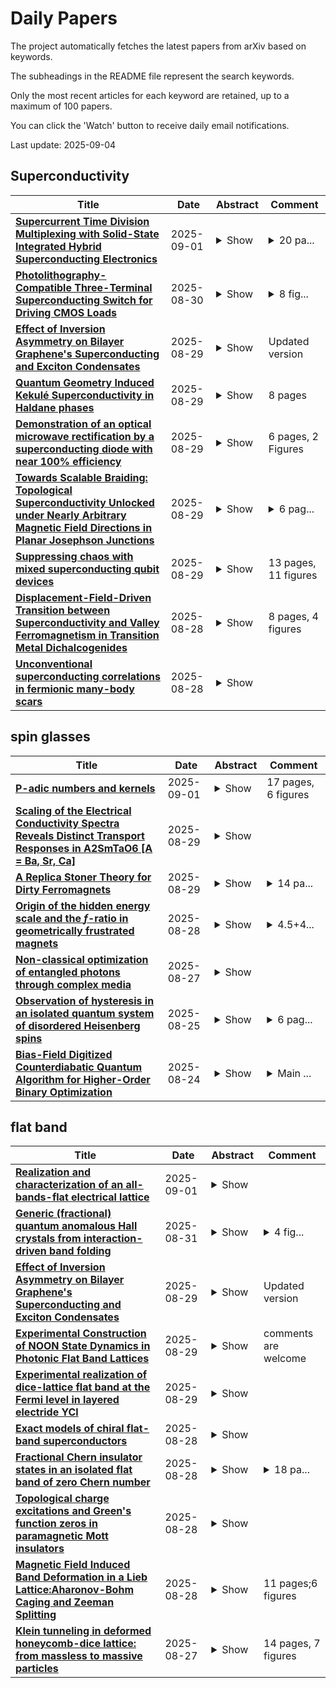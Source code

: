 # Daily Papers
The project automatically fetches the latest papers from arXiv based on keywords.

The subheadings in the README file represent the search keywords.

Only the most recent articles for each keyword are retained, up to a maximum of 100 papers.

You can click the 'Watch' button to receive daily email notifications.

Last update: 2025-09-04

## Superconductivity
| **Title** | **Date** | **Abstract** | **Comment** |
| --- | --- | --- | --- |
| **[Supercurrent Time Division Multiplexing with Solid-State Integrated Hybrid Superconducting Electronics](http://arxiv.org/abs/2410.11721v2)** | 2025-09-01 | <details><summary>Show</summary><p>Time-division multiplexing of cryogenic signals is a promising approach to reduce space requirements, shorten cooldown times, and increase the number of quantum devices measured per cooldown. We demonstrate time-division multiplexing of non-dissipative supercurrents using voltage-controlled hybrid superconducting demultiplexers. These chips integrate superconducting Josephson Field Effect Transistors including Al superconducting electrodes, proximitized semiconducting InAs channels, and hafnium oxide gate insulators. Each transistor fully suppresses the switching current and increases the resistance 20 times under a gate voltage of -4.5 V. A demultiplexer with one input and eight outputs showed a non-dissipative input range of +-2 uA, operating up to 100 MHz in signal frequency and 100 kHz in switching frequency at 50 mK. It achieved near-zero insertion loss in the superconducting state and an ON/OFF ratio of 17.5 dB. By optimizing the signal layout, the operation was extended up to 4 GHz using a demultiplexer with two outputs.</p></details> | <details><summary>20 pa...</summary><p>20 pages, 6 figures, supporting information at the end of the paper. arXiv admin note: text overlap with arXiv:2405.07630</p></details> |
| **[Photolithography-Compatible Three-Terminal Superconducting Switch for Driving CMOS Loads](http://arxiv.org/abs/2504.16314v4)** | 2025-08-30 | <details><summary>Show</summary><p>Superconducting devices have enabled breakthrough performance in quantum sensing and ultra-low-power computing. Nevertheless, the need for a cryo-electronics platform that can interface superconductor electronics with Complementary Metal-Oxide-Semiconductor (CMOS) devices has become increasingly evident in many cutting-edge applications. In this work, we present a three-terminal micrometer-wide superconducting wire-based cryotron switch (wTron), fabricated using photolithography, that can directly interface with CMOS electronics. The wTron features an output impedance exceeding 1 k$\Omega$ and exhibits reduced sensitivity to ambient magnetic noise, similar to its nanoscale predecessor, the nanocryotron. In addition, its micrometer-wide wires support switching currents in the mA range, making wTrons well-suited for driving current-hungry resistive loads and highly capacitive CMOS loads. We demonstrate this capability by using the wTron to drive room-temperature CMOS electronics, including an LED and a MOSFET with a gate capacitance of 500 pF. We then examine the optimal design parameters of wTrons to drive CMOS loads, such as MOSFETs, HEMTs, and electro-optic modulators. Furthermore, to demonstrate the foundry readiness of the wTron, we fabricated wTrons using MIT Lincoln Laboratory's SFQ5ee superconducting process and characterized their switching behavior. Our work shows that wTron will facilitate the interface between superconductor electronics and CMOS, thereby paving the way for the development of foundry-compatible cryo-electronic ecosystems to advance next-generation computing and quantum applications.</p></details> | <details><summary>8 fig...</summary><p>8 figures, Phys. Rev. Applied 24, 024060 - Published 25 August, 2025</p></details> |
| **[Effect of Inversion Asymmetry on Bilayer Graphene's Superconducting and Exciton Condensates](http://arxiv.org/abs/2304.04825v2)** | 2025-08-29 | <details><summary>Show</summary><p>Inversion asymmetry in bilayer graphene can be tuned by the displacement field. As a result, the band dispersion in biased bilayer graphene acquires flat band regions near the Dirac points along with a non-trivial band geometry. We analyze the effect of inversion symmetry on the critical temperature and superfluid stiffness of the superconducting state of AB-stacked graphene bilayer and on the exciton condensate in double layers formed by two AB-stacked graphene bilayers. The geometric superfluid stiffness in bilayer graphene superconductors is found to be negligible due to the small superconducting gap. Furthermore, we show that the geometric superfluid stiffness is maximized for a constant order parameter. Therefore, it can be neglected in biased bilayer graphene superconductors with any pairing symmetry. However, the displacement field enhances the geometric superfluid stiffness in exciton condensates. It is most prominent at low densities and high displacement fields. A consequence of the geometric superfluid stiffness is a modest enhancement of the Berezinskii-Kosterlitz-Thouless transition temperature in bilayer graphene's exciton condensate.</p></details> | Updated version |
| **[Quantum Geometry Induced Kekulé Superconductivity in Haldane phases](http://arxiv.org/abs/2508.21791v1)** | 2025-08-29 | <details><summary>Show</summary><p>Chiral two-dimensional electron gases, which capture the electronic properties of graphene and rhombohedral graphene systems, exhibit singular momentum-space vortices and are susceptible to interaction-induced topological Haldane phases. Here, we investigate pairing interactions in these inversion-symmetric Haldane phases of chiral two-dimensional electron gases. We demonstrate that the nontrivial band topology of the Haldane phases enhances intra-valley (${\bf Q} = \pm 2 {\bf K_D}$) pair susceptibility relative to inter-valley (${\bf Q} = 0$) pair susceptibility, favoring the emergence of a lattice-scale pair-density wave order. When longitudinal acoustic phonons mediate the pairing interaction, the system supports a chiral Kekul\`{e} superconducting order. Our findings are relevant to superconductivity in rhombohedral graphene and Kagome metals.</p></details> | 8 pages |
| **[Demonstration of an optical microwave rectification by a superconducting diode with near 100% efficiency](http://arxiv.org/abs/2508.21696v1)** | 2025-08-29 | <details><summary>Show</summary><p>Superconducting electronics offer significant advantages in speed and power efficiency for next-generation computing and communication systems. However, their practical deployment is limited by the absence of simple, efficient, and scalable superconducting counterparts to key semiconductor components. In this work, we investigate diodes based on planar Josephson junctions fabricated from a conventional niobium superconductor. The nonreciprocity in these diodes arises from the self-field effect induced by the geometrical asymmetry of the junction. By deliberate tuning of the junction parameters, we achieved effectively infinite nonreciprocity (within experimental resolution), characterized by a complete suppression of the superconducting critical current in one direction while maintaining a significant current in the opposite direction. The key novelty of this work lies in the demonstration of the optical diode effect. We observed threshold-free rectification of 75 GHz microwave radiation, indicating that these diodes exhibit near-ideal optical nonreciprocity. Our results open new avenues for ultrafast superconducting electronics and lay the groundwork for wireless sub-THz signal processing.</p></details> | 6 pages, 2 Figures |
| **[Towards Scalable Braiding: Topological Superconductivity Unlocked under Nearly Arbitrary Magnetic Field Directions in Planar Josephson Junctions](http://arxiv.org/abs/2504.20031v2)** | 2025-08-29 | <details><summary>Show</summary><p>The non-Abelian statistics of Majorana zero modes (MZM) is central to the fault-tolerant topological quantum computing. Planar Josephson junctions (PJJ) are a particularly versatile platform to realize robust topological superconductivity hosting MZM over a large parameter space. However, there is a general understanding that such topological superconductivity is limited to a narrow range of the in-plane magnetic field orientations, providing a major obstacle towards scalable and noncollinear network architectures. Here, we uncover that topological superconductivity in PJJ persists under nearly an arbitrary in-plane magnetic field orientation. The apparent collapse of the global gap under misaligned fields originates not from the destruction of topological superconductivity itself, but from the emergent shifted bulk states from other momenta, which obscure the gap and MZM. With spatial modulations along the junction to scatter and gap out these bulk states, we restore the global topological gap and recover MZM. Remarkably, the spatially modulated PJJ renders topological superconductivity robust against the misaligned fields, thereby enabling MZM survival and facilitating their braiding in complex junction networks. We propose a scalable protocol for MZM braiding and fusion with gate or phase control, opening new routes for scalable topological quantum computing.</p></details> | <details><summary>6 pag...</summary><p>6 pages and 4 figures</p></details> |
| **[Suppressing chaos with mixed superconducting qubit devices](http://arxiv.org/abs/2410.18543v3)** | 2025-08-29 | <details><summary>Show</summary><p>In quantum information processing, a tension between two different tasks occurs: while qubits' states can be preserved by isolating them, quantum gates can be realized only through qubit-qubit interactions. In arrays of qubits, weak coupling leads to states being spatially localized and strong coupling to delocalized states. Here, we study the average energy level spacing and the relative entropy of the distribution of the level spacings (Kullback-Leibler divergence from Poisson and Gaussian Orthogonal Ensemble) to analyze the crossover between localized and delocalized (chaotic) regimes in linear arrays of superconducting qubits. We consider both transmons as well as capacitively shunted flux qubits, which enables us to tune the qubit anharmonicity. Arrays with uniform anharmonicity, comprising only transmons or flux qubits, display remarkably similar dependencies of level statistics on the coupling strength. In systems with alternating anharmonicity, for typical disorder in the qubit frequencies the localized regime is found to be more resilient to the increase in qubit-qubit coupling strength in comparison to arrays with a single qubit type. Our results, which we also confirm using generalized Bose-Hubbard models, support designing devices that incorporate different qubit types to achieve higher performances.</p></details> | 13 pages, 11 figures |
| **[Displacement-Field-Driven Transition between Superconductivity and Valley Ferromagnetism in Transition Metal Dichalcogenides](http://arxiv.org/abs/2508.21119v1)** | 2025-08-28 | <details><summary>Show</summary><p>Recent experiments have observed transitions between superconductivity and correlated magnetism in twisted bilayer WSe$_2$ near van-Hove fillings, driven by the displacement field $D$. Motivated by the experiment, we theoretically propose a general mechanism for a $D$-controlled transition between superconductivity and ferromagnetism in two-dimensional (2D) spin-orbit-coupled hexagonal systems, where van Hove singularities (VHS) lie on the Fermi level. We show that such a transition can be naturally captured by a simple VHS-only model without Fermi surface details, where the inter-VHS interactions that govern the Fermi surface instabilities is controlled by $D$ through the band projection of screened Coulomb interaction. By treating this simple model with renormalization group technique beyond mean-field level, we find that a chiral $d/p$-wave superconductivity naturally dominates under a weak displacement field $D<D_c$. At a stronger displacement field $D>D_c$, a \textit{valley ferromagnetic phase} (vFM) takes over, which is spatially non-uniform due to valley-modulated magnetization. Finally, we discuss generic conditions for the predicted superconductivity-to-ferromagnetism transition to take place in the rich family of few-layer hexagonal van der Waals material systems. Taking twisted bilayer WSe$_2$ as a case study, we discuss experimental detections that can falsify our prediction.</p></details> | 8 pages, 4 figures |
| **[Unconventional superconducting correlations in fermionic many-body scars](http://arxiv.org/abs/2508.21115v1)** | 2025-08-28 | <details><summary>Show</summary><p>Weak ergodicity breaking in interacting quantum systems may occur due to the existence of a subspace dynamically decoupled from the rest of the Hilbert space. In two-orbital spinful lattice systems, we construct such subspaces that are in addition distinguished by strongest inter-orbital and spin-singlet or spin-triplet, long-range superconducting pairing correlations. All unconventional pairing types we consider are local in space and unitary. Alternatively to orbitals, the additional degree of freedom could originate from the presence of two layers or through any other mechanism. Required Hamiltonians are rather non-exotic and include chemical potential, Hubbard, and spin-orbit interactions typically used for two-orbital superconducting materials. Each subspace is spanned by a family of group-invariant quantum many-body scars combining both 2e and 4e pairing/clustering contributions. One of the basis states has the form of a BCS wavefunction and can always be made the ground state by adding a mean-field pairing potential. Analytical results in this work are lattice-, dimension- and (mostly) system size-independent. We confirm them by exact numerical diagonalization in small systems.</p></details> |  |

## spin glasses
| **Title** | **Date** | **Abstract** | **Comment** |
| --- | --- | --- | --- |
| **[P-adic numbers and kernels](http://arxiv.org/abs/2411.15377v2)** | 2025-09-01 | <details><summary>Show</summary><p>We discuss the relation between p-adic numbers and kernels in view of a recent large deviation theory for mean-field spin glasses. As an application we show several fundamental properties of numerical bases in kernel language. In particular, we show that the Derrida's Generalized Random Energy Model can be interpreted as a (random) numerical base. We also show an application to the Primon gas and the Riemann Zeta Function.</p></details> | 17 pages, 6 figures |
| **[Scaling of the Electrical Conductivity Spectra Reveals Distinct Transport Responses in A2SmTaO6 [A = Ba, Sr, Ca]](http://arxiv.org/abs/2508.21621v1)** | 2025-08-29 | <details><summary>Show</summary><p>Disorder plays an important role in materials science, influencing material behavior across different length scales. Imperfections like vacancies, atomic substitutions, lattice distortions, and microstructural inhomogeneities, disrupt ideal periodicity thereby altering physical properties. Analogous to spin-glass systems, electrical 'glassiness' arises when charge carriers confront disordered energy landscapes, leading to a broad range of relaxation times, especially in polycrystalline materials where dipoles experience competing exchange interactions. Complex impedance, permittivity, and electric modulus distill out separate resistive and capacitive effects, offering insights into how microstructural inhomogeneities affects conduction mechanism. In polycrystalline double perovskites A2SmTaO6 (A = Ba, Ca), with a power law driven ac conductivity, the hopping and relaxation of carriers is affected by both grains and grain boundaries. Scaling of ac conductivity and impedance response reveals correlation between conduction and relaxation timescales. The inhomogeneities in local energy landscape of 'frustrated' dipoles restrict the 'universality' of conduction mechanism across the bulk length scale.</p></details> |  |
| **[A Replica Stoner Theory for Dirty Ferromagnets](http://arxiv.org/abs/2508.20724v2)** | 2025-08-29 | <details><summary>Show</summary><p>This paper investigates the effect of disorder on a ferromagnetic metal with repulsive interactions. We assume that, in the clean limit, the ferromagnetic state can be described by Stoner mean-field theory and study how disorder affects the the system by using a combined replica + Stoner mean-field approach. At zero temperature, we find that a replica-symmetric ferromagnetic mean-field solution exists in the presence of disorder with a modified Stoner criteria where the ferromagnetism is enhanced by disorder. At finite temperature, a Landau theory is employed to construct the phase diagram, revealing that beyond a critical disorder strength, a spin-glass phase may exist between the high-temperature paramagnetic phase and the low-temperature ferromagnetic phase. For weak (repulsive) interaction where the system is non-ferromagnetic in the clean limit, the possibility of a disordered-induced ferromagnetic ground state is observed both at zero temperature and finite temperature. The potential applicability of this framework to realistic materials is briefly discussed.</p></details> | <details><summary>14 pa...</summary><p>14 pages, 3 figures, submitted to Physical Review B</p></details> |
| **[Origin of the hidden energy scale and the $f$-ratio in geometrically frustrated magnets](http://arxiv.org/abs/2406.12966v4)** | 2025-08-28 | <details><summary>Show</summary><p>Sufficiently clean geometrically frustrated (GF) magnets are the largest class of candidate materials that may host quantum spin liquids (QSLs). Some of them have been shown to exhibit spin-glass freezing, potentially precluding QSLs, at the "hidden energy scale", which is significantly lower than the microscopic energy scale of spin interactions. Here, we investigate the origin of the hidden energy scale and its relationship to the $f$-ratio, the figure of merit for the degree of frustration in GF magnetic materials. The available experimental and numerical data provide evidence that GF magnets display, universally, two distinct temperature scales in the specific heat, the lowest of which is of the order of the hidden energy scale $T^*$. We argue that this scale is determined by non-magnetic excitations, similar to spin exchanges in chains of spins. The collective entropy of such excitations matches the entropy of the ground states of the Ising model on the same lattice, which provides a way to verify the proposed scenario in experiment. We demonstrate that in the presence of quenched disorder, a broad class of materials exhibits spin-glass freezing at temperatures of order $T^*$, in accordance with experimental observations. As $T^*$ is a property of the clean GF medium, it leads to a constraint on the $f$-ratio.</p></details> | <details><summary>4.5+4...</summary><p>4.5+4.5 pages, 2+2 figures, 2 tables</p></details> |
| **[Non-classical optimization of entangled photons through complex media](http://arxiv.org/abs/2503.24283v2)** | 2025-08-27 | <details><summary>Show</summary><p>Optimization approaches are ubiquitous in physics. In optics, they are key to manipulating light through complex media, enabling applications ranging from imaging to photonic simulators. In most demonstrations, however, the optimization process is implemented using classical coherent light, leading to a purely classical solution. Here we introduce the concept of optical non-classical optimization in complex media. We experimentally demonstrate the control and refocusing of non-classical light -- namely, entangled photon pairs -- through a scattering medium by directly optimizing the output coincidence rate. The optimal solutions found with this approach differ from those obtained using classical optimization, a result of entanglement in the input state. Beyond imaging, this genuinely non-classical optimization method has potential to tackle complex problems, as we show by simulating a spin-glass model with multi-spin interactions.</p></details> |  |
| **[Observation of hysteresis in an isolated quantum system of disordered Heisenberg spins](http://arxiv.org/abs/2508.18197v1)** | 2025-08-25 | <details><summary>Show</summary><p>We find energy-dependent hysteresis in an isolated Heisenberg quantum spin system, similar to thermomagnetic hysteresis in canonical spin glasses in contact with a thermal reservoir. Analogous to zero-field cooling and field cooling in conventional magnetic materials, an annealing protocol is devised to control the energy in an isolated system. Depending on the strength of disorder, the susceptibilities at zero field bifurcate at a specific energy, which signals the presence of different magnetic regimes. This behavior is apparent both in a numerical simulation by exact diagonalization of the Heisenberg Hamiltonian with twelve particles, as well as in an experiment with thousands of Rydberg atoms representing dipolar interacting quantum spins. The annealing protocols open a new path to explore the energy-dependent phase structure of spin systems at low energies. Our observation of a nonthermal metastable regime might indicate the existence of a phase transition to a novel state of isolated quantum spin systems.</p></details> | <details><summary>6 pag...</summary><p>6 pages, 2 figures, 1 supplement</p></details> |
| **[Bias-Field Digitized Counterdiabatic Quantum Algorithm for Higher-Order Binary Optimization](http://arxiv.org/abs/2409.04477v2)** | 2025-08-24 | <details><summary>Show</summary><p>Combinatorial optimization plays a crucial role in many industrial applications. While classical computing often struggles with complex instances, quantum optimization emerges as a promising alternative. Here, we present an enhanced bias-field digitized counterdiabatic quantum optimization (BF-DCQO) algorithm to address higher-order unconstrained binary optimization (HUBO). We apply BF-DCQO to a HUBO problem featuring three-local terms in the Ising spin-glass model, validated experimentally using 156 qubits on an IBM quantum processor. In the studied instances, our results outperform standard methods such as the quantum approximate optimization algorithm, quantum annealing, simulated annealing, and Tabu search. Furthermore, we provide numerical evidence of the feasibility of a similar HUBO problem on a 433-qubit Osprey-like quantum processor. Finally, we solve denser instances of the MAX 3-SAT problem in an IonQ emulator. Our results show that BF-DCQO offers an effective path for solving large-scale HUBO problems on current and near-term quantum processors.</p></details> | <details><summary>Main ...</summary><p>Main text: 13 pages, 7 figures, 4 tables. Supplementary Information: 3 pages, 1 figure</p></details> |

## flat band
| **Title** | **Date** | **Abstract** | **Comment** |
| --- | --- | --- | --- |
| **[Realization and characterization of an all-bands-flat electrical lattice](http://arxiv.org/abs/2508.13571v3)** | 2025-09-01 | <details><summary>Show</summary><p>We construct an electrical all-bands-flat (ABF) lattice and experimentally generate compact localized states (CLSs) therein. The lattice is a diamond (rhombic) chain and implemented as a network of capacitors and inductors, as well as voltage inverters (using operational amplifiers) in order to introduce a \(\pi\)-phase flux within each diamond. The network's normal modes split into three flat bands, and the corresponding CLSs can be excited in isolation via a two-node driving at the flat band frequencies. We also examine the role of the lattice edges and their interaction with the CLSs. Finally, we compare the experimental results to tight-binding predictions and obtain very good agreement. This analysis paves the way for further experimental implementations of ABF systems in electric networks, especially with an eye towards exploring their interplay with nonlinearity.</p></details> |  |
| **[Generic (fractional) quantum anomalous Hall crystals from interaction-driven band folding](http://arxiv.org/abs/2505.04138v3)** | 2025-08-31 | <details><summary>Show</summary><p>Among the extensive studies of fractional quantum anomalous Hall (FQAH) states, there recently appears a growing interest in the topological states with coexisting charge density wave (CDW) orders. Such states are referred to as Hall crystals. However, compared to those with integer Hall conductivities, the FQAH crystal (FQAHC) is still elusive even at the level of microscopic model. In this work, we numerically study a topological flat-band model on triangular lattice with spinless fermions. At fractional filling of the Chern band, the nearest-neighbor interaction leads to a commensurate and topologically trivial CDW state. Interestingly, the folded mini-band above the CDW gap is non-trivial, and we focus on the doping of it without any projection. A series of (F)QAHC states at (fractional) integer fillings of this mini-band are discovered and some FQAHC state might even exist in less "ideal" conditions. The ground-state degeneracies of such (F)QAHC states are enlarged by the CDW degeneracy and the Hall conductivities -- determined by the fillings of the mini-band -- are different from the fillings of the original Chern band. We also study the thermodynamics of an FQAHC state and find a compressible CDW phase at intermediate temperatures, which might serve as a precursor of lower temperature FQAHC phase. Moreover, we numerically demonstrate that such a generic scheme of doping CDW-folded topological mini-band could be applied to bosonic systems, broadening the platforms of Hall-crystal physics and motivating its exploration in quantum moire and cold-atom systems.</p></details> | <details><summary>4 fig...</summary><p>4 figures in the updated main text</p></details> |
| **[Effect of Inversion Asymmetry on Bilayer Graphene's Superconducting and Exciton Condensates](http://arxiv.org/abs/2304.04825v2)** | 2025-08-29 | <details><summary>Show</summary><p>Inversion asymmetry in bilayer graphene can be tuned by the displacement field. As a result, the band dispersion in biased bilayer graphene acquires flat band regions near the Dirac points along with a non-trivial band geometry. We analyze the effect of inversion symmetry on the critical temperature and superfluid stiffness of the superconducting state of AB-stacked graphene bilayer and on the exciton condensate in double layers formed by two AB-stacked graphene bilayers. The geometric superfluid stiffness in bilayer graphene superconductors is found to be negligible due to the small superconducting gap. Furthermore, we show that the geometric superfluid stiffness is maximized for a constant order parameter. Therefore, it can be neglected in biased bilayer graphene superconductors with any pairing symmetry. However, the displacement field enhances the geometric superfluid stiffness in exciton condensates. It is most prominent at low densities and high displacement fields. A consequence of the geometric superfluid stiffness is a modest enhancement of the Berezinskii-Kosterlitz-Thouless transition temperature in bilayer graphene's exciton condensate.</p></details> | Updated version |
| **[Experimental Construction of NOON State Dynamics in Photonic Flat Band Lattices](http://arxiv.org/abs/2508.21700v1)** | 2025-08-29 | <details><summary>Show</summary><p>We investigate the transport of path-entangled multi-photon NOON states in a flat-band photonic rhombic lattice and observe intriguing localization-delocalization features that depend on the phase as well as the photon number of the NOON states. To experimentally emulate photon number correlations, we develop an intensity correlation measurement protocol using coherent laser light with tunable relative phases. We first apply this protocol to show spatial bunching and anti-bunching of two-photon NOON states in a one-dimensional lattice consisting of identical waveguides. In the case of the rhombic lattice, we show that for an even (odd) photon number $N$, localization occurs at $0 \, (\pi)$ phase of the NOON state with a probability of $2^{1-N}$. Our results open an exciting route toward predicting quantum interference of correlated photons in complex photonic networks.</p></details> | comments are welcome |
| **[Experimental realization of dice-lattice flat band at the Fermi level in layered electride YCl](http://arxiv.org/abs/2508.21311v1)** | 2025-08-29 | <details><summary>Show</summary><p>Flat electronic bands, where interactions among electrons overwhelm their kinetic energies, hold the promise for exotic correlation physics. The dice lattice has long been theorized as a host of flat bands with intriguing band topology. However, to date, no material has ever been found to host the characteristic flat bands of a dice lattice. Here, using angle-resolved photoemission spectroscopy (ARPES), we discover a dice-lattice flat band at $E_F$ in the van der Waals (vdW) electride [YCl]$^{2+}$: 2e-. In this system, excess valence electrons from Y deconfine from the cation framework to form an interstitial anionic electron lattice that constitutes the dice lattice. Our ARPES measurements unambiguously identify two sets of dice-lattice bands in YCl, including a nearly dispersionless band at the Fermi level. The flat bands and other dispersive bands observed in ARPES find excellent agreement with first-principles calculations, and theoretical analysis reveals that the near-$E_F$ electronic structure is well captured by a simple dice-lattice model. Our findings thus end the long quest of a real dice flat band material and establish vdW electride YCl as a prototype of dice metals. Our results further demonstrate the anionic electron lattice as a novel scheme for realizing lattice geometries and electronic structures rare to find in conventional crystalline systems.</p></details> |  |
| **[Exact models of chiral flat-band superconductors](http://arxiv.org/abs/2508.21127v1)** | 2025-08-28 | <details><summary>Show</summary><p>Recent experiments have reported the surprising observation of superconductivity in flavor polarized, nearly flat bands (FBs) of rhombohedral graphene. Motivated by these findings, we introduce a class of models for single-flavor FBs with inversion symmetry, where we show a local attractive interaction between orbitals with opposite parities leads to an exact superconducting ground state. We argue that this model can be relevant to realistic multi-flavor systems including short-range repulsion, since the main effect of such repulsion is to induce flavor polarization leaving possibly attractive residual interaction between different flavorless orbitals. The nature of the pairing is determined by the interplay between the FB quantum geometry and the interaction, and is often topological when the parent FB is so. Interestingly, each such model has two nearly degenerate pairing modes, whose energetic competition can be tuned by a change in the charge transfer gap between the two orbitals or electron density. These modes have the same angular momentum but different pairing amplitude structure and possibly different topology. We show that the superfluid stiffness is proportional to the attractive interaction scale using a combination of analytical variational upper bounds and numerical bootstrap lower bounds. We find empirically that the maximum superfluid stiffness is achieved when the hot spots of quantum geometry in the Brillouin zone are marginally filled.</p></details> |  |
| **[Fractional Chern insulator states in an isolated flat band of zero Chern number](http://arxiv.org/abs/2505.09009v2)** | 2025-08-28 | <details><summary>Show</summary><p>A flat band with Chern number $C=0$, and well isolated from the rest of Hilbert space by a gap much larger than interaction strength, is a context that has not been regarded as relevant for fractional quantum Hall physics. In this work, we demonstrate the emergence of the fractional Chern insulator (FCI) states in such a trivial flat band, using large-scale exact diagonalization (ED) and infinite density matrix renormalization group (iDMRG) simulations. The $C=0$ isolated flat band is hosted by an anisotropic fluxed dice lattice. Both the quantum metric and Berry curvature of the $C=0$ flat band have a sharp peak at the $\Gamma$ point, whereas in the rest of the Brillouin zone (BZ) they mimic the quantum geometry of the lowest Landau level. We consider nearest-neighbor repulsion that is weak enough to ensure the isolated-band limit is always satisfied. From the projected ED simulations at $\nu_\mathrm{F}=2/3$ electron filling of the flat band (i.e. $1/3$ hole filling), we find the unexpected FCI with 3-fold ground-state degeneracy and $\sigma_\mathrm{H}=-1/3 (e^2/h)$. The momentum space carrier distribution shows that the quantum metric peak tends to push the interacting holes away from $\Gamma$ point towards the BZ regions with the nearly ``ideal'' quantum geometry, underlying the formation of FCI in the $C=0$ flat band. Besides, when tuning the single-particle anisotropy such that the quantum geometry of the $C=0$ flat band becomes less sharp around $\Gamma$, we find the ground state becomes a charge density wave with tripled unit cell at $\nu_\mathrm{F}=2/3$. Our two-band iDMRG simulations further corroborate the FCI in the isolated $C=0$ flat band, demonstrating in such parameter regime the fractionally quantized charge pumping upon flux insertion as well as the momentum-resolved entanglement spectrum characteristic of the $1/3$ Laughlin state.</p></details> | <details><summary>18 pa...</summary><p>18 pages, 20 Figures. Added larger scale ED simulations and iDMRG simulations</p></details> |
| **[Topological charge excitations and Green's function zeros in paramagnetic Mott insulators](http://arxiv.org/abs/2412.13302v4)** | 2025-08-28 | <details><summary>Show</summary><p>We investigate the emergence of topological features in the charge excitations of Mott insulators in the Chern-Hubbard model. In the strong correlation regime, treating electrons as the sum of holons and doublons excitations, we compute the topological phase diagram of Mott insulators at half-filling using composite operator formalism. The Green function zeros manifest as the tightly bound pairs of such elementary excitations of the Mott insulators. Our analysis examines the winding number associated with the occupied Hubbard bands and the band of Green's function zeros. We show that both the poles and zeros show gapless states and zeros, respectively, in line with bulk-boundary correspondence. The gapless edge states emerge in a junction geometry connecting a topological Mott band insulator and a topological Mott zeros phase. These include an edge electronic state that carries a charge and a charge-neutral gapless zero mode. Our study is relevant to several twisted materials with flat bands where interactions play a dominant role.</p></details> |  |
| **[Magnetic Field Induced Band Deformation in a Lieb Lattice:Aharonov-Bohm Caging and Zeeman Splitting](http://arxiv.org/abs/2508.20451v1)** | 2025-08-28 | <details><summary>Show</summary><p>Flat-band systems are highly sensitive to external perturbations, providing a route to study unconventional localization, transport, and spin physics. Lieb lattice, a two-dimensional geometry with an inherent flat band, exemplifies this behavior and is experimentally realizable in ultracold atoms, photonic arrays, and superconducting circuits. In this work, we present a comprehensive study of magnetic field induced band deformation in the Lieb lattice by jointly considering orbital Peierls phases and Zeeman spin splitting. A perpendicular magnetic flux generates Aharonov Bohm caging, confining particles into localized flat-band states, while Zeeman coupling lifts spin degeneracy and induces spin-resolved energy shifts. The competition between these two mechanisms gives rise to rich band restructuring and tunable spin-selective flat-band phenomena. These results establish the Lieb lattice as a controllable setting for spin-selective transport and magneticfield engineering in synthetic quantum platforms such as ultracold atoms, photonic lattices, and superconducting circuits, offering guiding principles for quantum simulation and the corresponding experiments, which opens the avenue for controlled engineering of spin-resolved localization and flat-band physics in synthetic quantum matter.</p></details> | 11 pages;6 figures |
| **[Klein tunneling in deformed honeycomb-dice lattice: from massless to massive particles](http://arxiv.org/abs/2004.10144v3)** | 2025-08-27 | <details><summary>Show</summary><p>We show that under compressive uniaxial deformation of the three-band $\alpha-T_3$ lattice, the Dirac cones move toward each other, merge, and a gap opens, while the flat band remains unchanged. Consequently, the low-energy spectrum transitions from linear to quadratic dispersion, indicating the shift from massless to massive Dirac particles. Here, we theoretically investigate the tunneling properties of particles through a sharp $np$ junction in a deformed $\alpha-T_3$ lattice, focusing on the case where the particle energy is half the junction height. We show that this transition from massless to massive particles leads to a change from omnidirectional total transmission, known as super-Klein tunneling, to omnidirectional total reflection, referred to as anti-super-Klein tunneling, in the case of the dice lattice ($\alpha=1$). For all values of $\alpha$, this transition manifests as a change from conventional Klein tunneling to anti-Klein tunneling.</p></details> | 14 pages, 7 figures |


